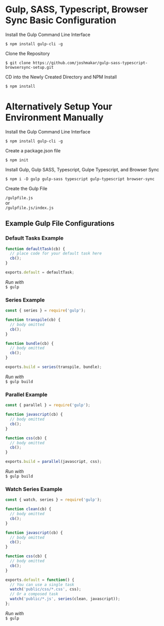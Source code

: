 # Gulp, SASS, Typescript, Browser Sync Basic Configuration

Install the Gulp Command Line Interface

`$ npm install gulp-cli -g`

Clone the Repository

`$ git clone https://github.com/joshmakar/gulp-sass-typescript-browsersync-setup.git`

CD into the Newly Created Directory and NPM Install

`$ npm install`

# Alternatively Setup Your Environment Manually

Install the Gulp Command Line Interface

`$ npm install gulp-cli -g`

Create a package.json file

`$ npm init`

Install Gulp, Gulp SASS, Typescript, Gulpe Typescript, and Browser Sync

`$ npm i -D gulp gulp-sass typescript gulp-typescript browser-sync`

Create the Gulp File

`/gulpfile.js`  
or  
`/gulpfile.js/index.js`

## Example Gulp File Configurations

### Default Tasks Example

```javascript
function defaultTask(cb) {
  // place code for your default task here
  cb();
}

exports.default = defaultTask;
```

*Run with*  
`$ gulp`


### Series Example

```javascript
const { series } = require('gulp');

function transpile(cb) {
  // body omitted
  cb();
}

function bundle(cb) {
  // body omitted
  cb();
}

exports.build = series(transpile, bundle);
```

*Run with*  
`$ gulp build`


### Parallel Example

```javascript
const { parallel } = require('gulp');

function javascript(cb) {
  // body omitted
  cb();
}

function css(cb) {
  // body omitted
  cb();
}

exports.build = parallel(javascript, css);
```

*Run with*  
`$ gulp build`


### Watch Series Example

```javascript
const { watch, series } = require('gulp');

function clean(cb) {
  // body omitted
  cb();
}

function javascript(cb) {
  // body omitted
  cb();
}

function css(cb) {
  // body omitted
  cb();
}

exports.default = function() {
  // You can use a single task
  watch('public/css/*.css', css);
  // Or a composed task
  watch('public/*.js', series(clean, javascript));
};
```

*Run with*  
`$ gulp`